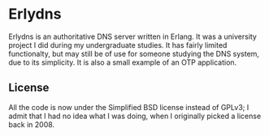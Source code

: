 # Erlydns

Erlydns is an authoritative DNS server written in Erlang. It was a university project I did during my undergraduate studies. It has fairly limited functionalty, but may still be of use for someone studying the DNS system, due to its simplicity. It is also a small example of an OTP application.

## License

All the code is now under the Simplified BSD license instead of GPLv3; I admit that I had no idea what I was doing, when I originally picked a license back in 2008.
